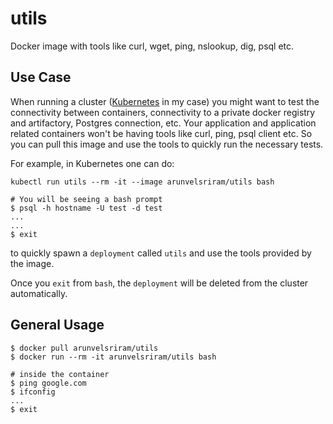 # utils
Docker image with tools like curl, wget, ping, nslookup, dig, psql etc.

## Use Case

When running a cluster ([Kubernetes](https://kubernetes.io/) in my case) you might want to test the connectivity between containers, connectivity to a private docker registry and artifactory, Postgres connection, etc. Your application and application related containers won't be having tools like curl, ping, psql client etc. So you can pull this image and use the tools to quickly run the necessary tests.

For example, in Kubernetes one can do:

```
kubectl run utils --rm -it --image arunvelsriram/utils bash

# You will be seeing a bash prompt
$ psql -h hostname -U test -d test
...
...
$ exit
```

to quickly spawn a `deployment` called `utils` and use the tools provided by the image.

Once you `exit` from `bash`, the `deployment` will be deleted from the cluster automatically.

## General Usage

```
$ docker pull arunvelsriram/utils
$ docker run --rm -it arunvelsriram/utils bash

# inside the container
$ ping google.com
$ ifconfig
...
$ exit
```
